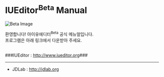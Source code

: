 # IUEditor<sup>Beta</sup> Manual 
![Beta Image](/img/mail-beta.png)


환영합니다! 아이유에디터<sup>Beta</sup> 공식 메뉴얼입니다.</br>
프로그램은 아래 링크에서 다운받아 주세요.</br>
</br>

###IUEditor : <a href="http://www.iueditor.org/" target="_blank">http://www.iueditor.org</a>###


---


* JDLab : <a href="http://jdlab.org/" target="_blank">http://jdlab.org</a>

